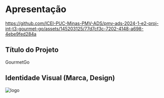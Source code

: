 # Apresentação



https://github.com/ICEI-PUC-Minas-PMV-ADS/pmv-ads-2024-1-e2-proj-int-t3-gourmet-go/assets/145203125/77d7cf3c-7202-4148-a698-4ebe9fed284a



## Título do Projeto

GourmetGo

## Identidade Visual (Marca, Design)

![logo](https://github.com/ICEI-PUC-Minas-PMV-ADS/pmv-ads-2024-1-e2-proj-int-t3-gourmet-go/assets/145203125/2897b1bb-ebfd-4485-931f-455da3b8fb7f)
